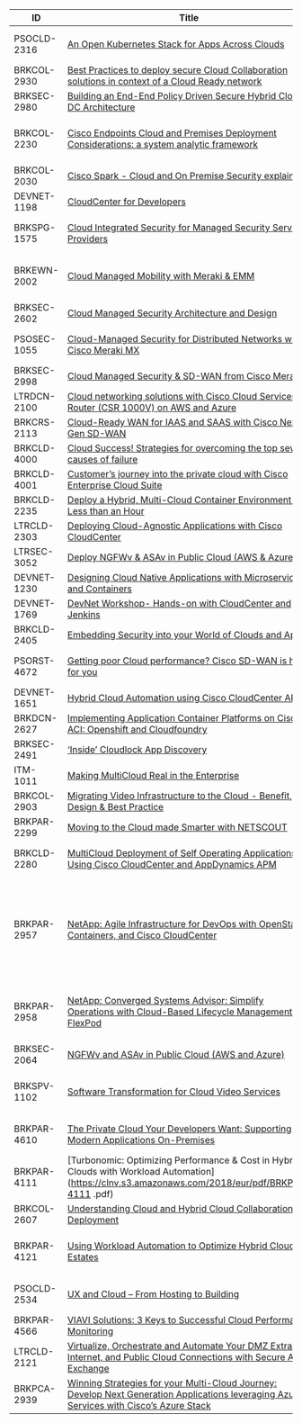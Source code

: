 | ID | Title                                                                                                                       | Type | Technologies |
|-----|-----------------------------------------------------------------------------------------------------------------------------|-----------|-----------|
| PSOCLD-2316 | [An Open Kubernetes Stack for Apps Across Clouds](https://clnv.s3.amazonaws.com/2018/eur/pdf/PSOCLD-2316.pdf) | Product or Strategy Overview | Cloud |
| BRKCOL-2930 | [Best Practices to deploy secure Cloud Collaboration solutions in context of a Cloud Ready network](https://clnv.s3.amazonaws.com/2018/eur/pdf/BRKCOL-2930.pdf) | Technical Breakout | Cloud, Collaboration |
| BRKSEC-2980 | [Building an End-End Policy Driven Secure Hybrid Cloud DC Architecture](https://clnv.s3.amazonaws.com/2018/eur/pdf/BRKSEC-2980.pdf) | Technical Breakout | Security |
| BRKCOL-2230 | [Cisco Endpoints Cloud and Premises Deployment Considerations: a system analytic framework  ](https://clnv.s3.amazonaws.com/2018/eur/pdf/BRKCOL-2230.pdf) | Technical Breakout | Collaboration, Voice and Unified Communication |
| BRKCOL-2030 | [Cisco Spark - Cloud and On Premise Security explained](https://clnv.s3.amazonaws.com/2018/eur/pdf/BRKCOL-2030.pdf) | Technical Breakout | Collaboration, Security |
| DEVNET-1198 | [CloudCenter for Developers](https://clnv.s3.amazonaws.com/2018/eur/pdf/DEVNET-1198.pdf) | DevNet | Cloud, Programmability |
| BRKSPG-1575 | [Cloud Integrated Security for Managed Security Service Providers](https://clnv.s3.amazonaws.com/2018/eur/pdf/BRKSPG-1575.pdf) | Technical Breakout | Security, Service Provider |
| BRKEWN-2002 | [Cloud Managed Mobility with Meraki & EMM](https://clnv.s3.amazonaws.com/2018/eur/pdf/BRKEWN-2002.pdf) | Technical Breakout | Cloud, Mobility, Network Management, Security |
| BRKSEC-2602 | [Cloud Managed Security Architecture and Design](https://clnv.s3.amazonaws.com/2018/eur/pdf/BRKSEC-2602.pdf) | Technical Breakout | Cloud, Security |
| PSOSEC-1055 | [Cloud-Managed Security for Distributed Networks with Cisco Meraki MX](https://clnv.s3.amazonaws.com/2018/eur/pdf/PSOSEC-1055.pdf) | Product or Strategy Overview | Network Management, Security |
| BRKSEC-2998 | [Cloud Managed Security & SD-WAN from Cisco Meraki](https://clnv.s3.amazonaws.com/2018/eur/pdf/BRKSEC-2998.pdf) | Technical Breakout | Cloud, Security |
| LTRDCN-2100 | [Cloud networking solutions with Cisco Cloud Services Router (CSR 1000V) on AWS and Azure](https://clnv.s3.amazonaws.com/2018/eur/pdf/LTRDCN-2100.pdf) | Instructor Led Lab | Cloud |
| BRKCRS-2113 | [Cloud-Ready WAN for IAAS and SAAS with Cisco Next-Gen SD-WAN ](https://clnv.s3.amazonaws.com/2018/eur/pdf/BRKCRS-2113.pdf) | Technical Breakout | Cloud, Routing |
| BRKCLD-4000 | [Cloud Success! Strategies for overcoming the top seven causes of failure](https://clnv.s3.amazonaws.com/2018/eur/pdf/BRKCLD-4000.pdf) | Technical Breakout | Cloud, Network Transformation |
| BRKCLD-4001 | [Customer’s journey into the private cloud with Cisco Enterprise Cloud Suite](https://clnv.s3.amazonaws.com/2018/eur/pdf/BRKCLD-4001.pdf) | Technical Breakout | Cloud, Orchestration |
| BRKCLD-2235 | [Deploy a Hybrid, Multi-Cloud Container Environment in Less than an Hour](https://clnv.s3.amazonaws.com/2018/eur/pdf/BRKCLD-2235.pdf) | Technical Breakout | Automation, Cloud |
| LTRCLD-2303 | [Deploying Cloud-Agnostic Applications with Cisco CloudCenter](https://clnv.s3.amazonaws.com/2018/eur/pdf/LTRCLD-2303.pdf) | Instructor Led Lab | Cloud, Orchestration |
| LTRSEC-3052 | [Deploy NGFWv & ASAv in Public Cloud (AWS & Azure)](https://clnv.s3.amazonaws.com/2018/eur/pdf/LTRSEC-3052.pdf) | Instructor Led Lab | Security |
| DEVNET-1230 | [Designing Cloud Native Applications with Microservices and Containers](https://clnv.s3.amazonaws.com/2018/eur/pdf/DEVNET-1230.pdf) | DevNet | Cloud |
| DEVNET-1769 | [DevNet Workshop- Hands-on with CloudCenter and Jenkins](https://clnv.s3.amazonaws.com/2018/eur/pdf/DEVNET-1769.pdf) | DevNet | Cloud |
| BRKCLD-2405 | [Embedding Security into your World of Clouds and Apps](https://clnv.s3.amazonaws.com/2018/eur/pdf/BRKCLD-2405.pdf) | Technical Breakout | Cloud, Security |
| PSORST-4672 | [Getting poor Cloud performance? Cisco SD-WAN is here for you](https://clnv.s3.amazonaws.com/2018/eur/pdf/PSORST-4672.pdf) | Product or Strategy Overview | Routing |
| DEVNET-1651 | [Hybrid Cloud Automation using Cisco CloudCenter API](https://clnv.s3.amazonaws.com/2018/eur/pdf/DEVNET-1651.pdf) | DevNet | Cloud, Orchestration |
| BRKDCN-2627 | [ Implementing Application Container Platforms on Cisco ACI: Openshift and Cloudfoundry](https://clnv.s3.amazonaws.com/2018/eur/pdf/BRKDCN-2627.pdf) | Technical Breakout | Data Center, Programmability |
| BRKSEC-2491 | [‘Inside’ Cloudlock App Discovery](https://clnv.s3.amazonaws.com/2018/eur/pdf/BRKSEC-2491.pdf) | Technical Breakout | Cloud, Security |
| ITM-1011 | [Making MultiCloud Real in the Enterprise](https://clnv.s3.amazonaws.com/2018/eur/pdf/ITM-1011.pdf) | IT Management | Cloud |
| BRKCOL-2903 | [Migrating Video Infrastructure to the Cloud - Benefit, Design & Best Practice](https://clnv.s3.amazonaws.com/2018/eur/pdf/BRKCOL-2903.pdf) | Technical Breakout | Cloud, Collaboration |
| BRKPAR-2299 | [Moving to the Cloud made Smarter with NETSCOUT](https://clnv.s3.amazonaws.com/2018/eur/pdf/BRKPAR-2299.pdf) | Partner Session | Other |
| BRKCLD-2280 | [MultiCloud Deployment of Self Operating Applications Using Cisco CloudCenter and AppDynamics APM](https://clnv.s3.amazonaws.com/2018/eur/pdf/BRKCLD-2280.pdf) | Technical Breakout | Analytics & Automation, Cloud |
| BRKPAR-2957 | [NetApp: Agile Infrastructure for DevOps with OpenStack, Containers, and Cisco CloudCenter](https://clnv.s3.amazonaws.com/2018/eur/pdf/BRKPAR-2957.pdf) | Partner Session | Application Development, Automation, Cloud, Data Center Management, Open Source, Orchestration, Programmability |
| BRKPAR-2958 | [NetApp: Converged Systems Advisor: Simplify Operations with Cloud-Based Lifecycle Management for FlexPod](https://clnv.s3.amazonaws.com/2018/eur/pdf/BRKPAR-2958.pdf) | Partner Session | Automation, Cloud, Data Center Management, Orchestration |
| BRKSEC-2064 | [NGFWv and ASAv in Public Cloud (AWS and Azure)](https://clnv.s3.amazonaws.com/2018/eur/pdf/BRKSEC-2064.pdf) | Technical Breakout | Security |
| BRKSPV-1102 | [Software Transformation for Cloud Video Services](https://clnv.s3.amazonaws.com/2018/eur/pdf/BRKSPV-1102.pdf) | Technical Breakout | Cloud, Service Provider, Video and Content Delivery |
| BRKPAR-4610 | [The Private Cloud Your Developers Want: Supporting Modern Applications On-Premises](https://clnv.s3.amazonaws.com/2018/eur/pdf/BRKPAR-4610.pdf) | Partner Session | Cloud, Data Center Management |
| BRKPAR-4111 | [Turbonomic: Optimizing Performance & Cost in Hybrid Clouds with Workload Automation](https://clnv.s3.amazonaws.com/2018/eur/pdf/BRKPAR-4111  .pdf) | Partner Session | Cloud, Data Center Management, Virtualization |
| BRKCOL-2607 | [Understanding Cloud and Hybrid Cloud Collaboration Deployment](https://clnv.s3.amazonaws.com/2018/eur/pdf/BRKCOL-2607.pdf) | Technical Breakout | Cloud, Collaboration |
| BRKPAR-4121 | [Using Workload Automation to Optimize Hybrid Cloud Estates](https://clnv.s3.amazonaws.com/2018/eur/pdf/BRKPAR-4121.pdf) | Partner Session | Cloud, Data Center Management, Virtualization |
| PSOCLD-2534 | [UX and Cloud – From Hosting to Building](https://clnv.s3.amazonaws.com/2018/eur/pdf/PSOCLD-2534.pdf) | Product or Strategy Overview | Cloud |
| BRKPAR-4566 | [VIAVI Solutions: 3 Keys to Successful Cloud Performance Monitoring](https://clnv.s3.amazonaws.com/2018/eur/pdf/BRKPAR-4566.pdf) | Partner Session | Network Management |
| LTRCLD-2121 | [Virtualize, Orchestrate and Automate Your DMZ Extranet, Internet, and Public Cloud Connections with Secure Agile Exchange](https://clnv.s3.amazonaws.com/2018/eur/pdf/LTRCLD-2121.pdf) | Instructor Led Lab | Cloud, NFV |
| BRKPCA-2939 | [Winning Strategies for your Multi-Cloud Journey:  Develop Next Generation Applications leveraging Azure Services with Cisco’s Azure Stack](https://clnv.s3.amazonaws.com/2018/eur/pdf/BRKPCA-2939.pdf) | Technical Breakout | Cloud |
